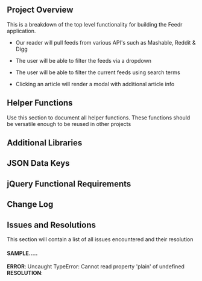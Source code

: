## Project Overview

This is a breakdown of the top level functionality for building the Feedr application.

* Our reader will pull feeds from various API's such as Mashable, Reddit & Digg

* The user will be able to filter the feeds via a dropdown

* The user will be able to filter the current feeds using search terms

* Clicking an article will render a modal with additional article info

## Helper Functions
Use this section to document all helper functions. These functions should be versatile enough to be reused in other projects

## Additional Libraries

## JSON Data Keys

## jQuery Functional Requirements

## Change Log

## Issues and Resolutions

This section will contain a list of all issues encountered and their resolution

#### SAMPLE.....
**ERROR**: Uncaught TypeError: Cannot read property 'plain' of undefined                             
**RESOLUTION**: 


